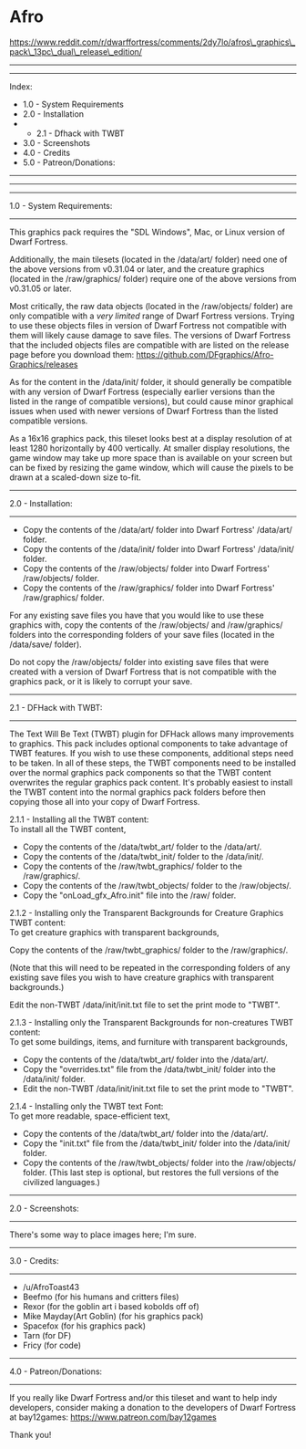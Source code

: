 # Afro

https://www.reddit.com/r/dwarffortress/comments/2dy7lo/afros\_graphics\_pack\_13pc\_dual\_release\_edition/

________________________________________
________________________________________
Index:
 * 1.0 - System Requirements
 * 2.0 - Installation
 * * 2.1 - Dfhack with TWBT
 * 3.0 - Screenshots
 * 4.0 - Credits
 * 5.0 - Patreon/Donations:
________________________________________
________________________________________





________________________________________
1.0 - System Requirements:
________________________________________
This graphics pack requires the "SDL Windows", Mac, or Linux version of Dwarf Fortress.

Additionally, the main tilesets (located in the /data/art/ folder) need one of the above 
versions from v0.31.04 or later, and the creature graphics (located in the /raw/graphics/ 
folder) require one of the above versions from v0.31.05 or later.

Most critically, the raw data objects (located in the /raw/objects/ folder) are only 
compatible with a *very limited* range of Dwarf Fortress versions. Trying to use these 
objects files in version of Dwarf Fortress not compatible with them will likely cause 
damage to save files. The versions of Dwarf Fortress that the included objects files are 
compatible with are listed on the release page before you download them: 
https://github.com/DFgraphics/Afro-Graphics/releases

As for the content in the /data/init/ folder, it should generally be compatible with
any version of Dwarf Fortress (especially earlier versions than the listed in the range of 
compatible versions), but could cause minor graphical issues when used with newer versions
of Dwarf Fortress than the listed compatible versions.

As a 16x16 graphics pack, this tileset looks best at a display resolution of at least
1280 horizontally by 400 vertically. At smaller display resolutions, the game window 
may take up more space than is available on your screen but can be fixed by resizing 
the game window, which will cause the pixels to be drawn at a scaled-down size to-fit.


________________________________________
2.0 - Installation:
________________________________________
 * Copy the contents of the /data/art/ folder into Dwarf Fortress' /data/art/ folder.
 * Copy the contents of the /data/init/ folder into Dwarf Fortress' /data/init/ folder.
 * Copy the contents of the /raw/objects/ folder into Dwarf Fortress' /raw/objects/ folder.
 * Copy the contents of the /raw/graphics/ folder into Dwarf Fortress' /raw/graphics/ folder.
 
 For any existing save files you have that you would like to use these graphics with, 
 copy the contents of the /raw/objects/ and /raw/graphics/ folders into the corresponding
 folders of your save files (located in the /data/save/ folder).
 
 Do not copy the /raw/objects/ folder into existing save files that were created with a 
 version of Dwarf Fortress that is not compatible with the graphics pack, or it is 
 likely to corrupt your save.


________________________________________
2.1 - DFHack with TWBT:
________________________________________
The Text Will Be Text (TWBT) plugin for DFHack allows many improvements to graphics.
This pack includes optional components to take advantage of TWBT features.
If you wish to use these components, additional steps need to be taken.
In all of these steps, the TWBT components need to be installed over the normal graphics 
pack components so that the TWBT content overwrites the regular graphics pack content. 
It's probably easiest to install the TWBT content into the normal graphics pack folders 
before then copying those all into your copy of Dwarf Fortress.

2.1.1 - Installing all the TWBT content:  
To install all the TWBT content, 

 * Copy the contents of the /data/twbt\_art/ folder to the /data/art/.
 * Copy the contents of the /data/twbt\_init/ folder to the /data/init/.
 * Copy the contents of the /raw/twbt\_graphics/ folder to the /raw/graphics/.
 * Copy the contents of the /raw/twbt\_objects/ folder to the /raw/objects/.
 * Copy the "onLoad\_gfx\_Afro.init" file into the /raw/ folder.


2.1.2 - Installing only the Transparent Backgrounds for Creature Graphics TWBT content:  
To get creature graphics with transparent backgrounds,

Copy the contents of the /raw/twbt\_graphics/ folder to the /raw/graphics/.

(Note that this will need to be repeated in the corresponding folders of any existing save 
files you wish to have creature graphics with transparent backgrounds.)

Edit the non-TWBT /data/init/init.txt file to set the print mode to "TWBT".


2.1.3 - Installing only the Transparent Backgrounds for non-creatures TWBT content:  
To get some buildings, items, and furniture with transparent backgrounds,

 * Copy the contents of the /data/twbt\_art/ folder into the /data/art/.
 * Copy the "overrides.txt" file from the /data/twbt\_init/ folder into the /data/init/ folder.
 * Edit the non-TWBT /data/init/init.txt file to set the print mode to "TWBT".


2.1.4 - Installing only the TWBT text Font:  
To get more readable, space-efficient text,

 * Copy the contents of the /data/twbt\_art/ folder into the /data/art/.
 * Copy the "init.txt" file from the /data/twbt\_init/ folder into the /data/init/ folder.
 * Copy the contents of the /raw/twbt\_objects/ folder into the /raw/objects/ folder.
 (This last step is optional, but restores the full versions of the civilized languages.)


________________________________________
2.0 - Screenshots:
________________________________________
There's some way to place images here; I'm sure.


________________________________________
3.0 - Credits:
________________________________________
- /u/AfroToast43
- Beefmo (for his humans and critters files)
- Rexor (for the goblin art i based kobolds off of)
- Mike Mayday(Art Goblin) (for his graphics pack)
- Spacefox (for his graphics pack)
- Tarn (for DF)
- Fricy (for code)


________________________________________
4.0 - Patreon/Donations:
________________________________________
If you really like Dwarf Fortress and/or this tileset and want to help indy developers, 
consider making a donation to the developers of Dwarf Fortress at bay12games: 
https://www.patreon.com/bay12games  

Thank you!